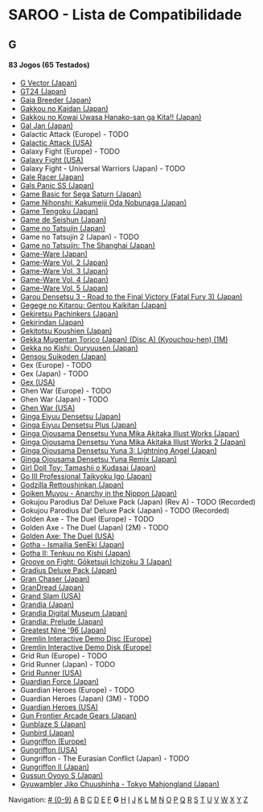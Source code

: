 # SAROO - Lista de Compatibilidade

## G

#### 83 Jogos (65 Testados)

- [G Vector (Japan)](../../Regions/Japan/T-30603G/01/README.md)
- [GT24 (Japan)](../../Regions/Japan/T-5714G/01/README.md)
- [Gaia Breeder (Japan)](../../Regions/Japan/T-34801G/01/README.md)
- [Gakkou no Kaidan (Japan)](../../Regions/Japan/GS-9026/01/README.md)
- [Gakkou no Kowai Uwasa Hanako-san ga Kita!! (Japan)](../../Regions/Japan/T-1205G/01/README.md)
- [Gal Jan (Japan)](../../Regions/Japan/T-29101G/01/README.md)
- Galactic Attack (Europe) - TODO
- [Galactic Attack (USA)](../../Regions/USA/T-8116H/01/README.md)
- Galaxy Fight (Europe) - TODO
- [Galaxy Fight (USA)](../../Regions/USA/T-1504H/01/README.md)
- Galaxy Fight - Universal Warriors (Japan) - TODO
- [Gale Racer (Japan)](../../Regions/Japan/GS-9003/01/README.md)
- [Gals Panic SS (Japan)](../../Regions/Japan/T-29002G/01/README.md)
- [Game Basic for Sega Saturn (Japan)](../../Regions/Japan/T-2111G/01/README.md)
- [Game Nihonshi: Kakumeiji Oda Nobunaga (Japan)](../../Regions/Japan/T-7633G/01/README.md)
- [Game Tengoku (Japan)](../../Regions/Japan/T-5712G/01/README.md)
- [Game de Seishun (Japan)](../../Regions/Japan/T-19711G/01/README.md)
- [Game no Tatsujin (Japan)](../../Regions/Japan/T-1502G/01/README.md)
- Game no Tatsujin 2 (Japan) - TODO
- [Game no Tatsujin: The Shanghai (Japan)](../../Regions/Japan/T-1506G/01/README.md)
- [Game-Ware (Japan)](../../Regions/Japan/T-17002G/01/README.md)
- [Game-Ware Vol. 2 (Japan)](../../Regions/Japan/T-17003G/01/README.md)
- [Game-Ware Vol. 3 (Japan)](../../Regions/Japan/T-17004G-T/01/README.md)
- [Game-Ware Vol. 4 (Japan)](../../Regions/Japan/T-17005G/01/README.md)
- [Game-Ware Vol. 5 (Japan)](../../Regions/Japan/T-17006G/01/README.md)
- [Garou Densetsu 3 - Road to the Final Victory (Fatal Fury 3) (Japan)](../../Regions/Japan/T-3102G/01/README.md)
- [Gegege no Kitarou: Gentou Kaikitan (Japan)](../../Regions/Japan/T-13310G/01/README.md)
- [Gekiretsu Pachinkers (Japan)](../../Regions/Japan/T-29601G/01/README.md)
- [Gekirindan (Japan)](../../Regions/Japan/T-7008G/01/README.md)
- [Gekitotsu Koushien (Japan)](../../Regions/Japan/T-6701G/01/README.md)
- [Gekka Mugentan Torico (Japan) (Disc A) (Kyouchou-hen) (1M)](../../Regions/Japan/GS-9056/01/README.md)
- [Gekka no Kishi: Ouryuusen (Japan)](../../Regions/Japan/T-20606G/01/README.md)
- [Gensou Suikoden (Japan)](../../Regions/Japan/T-9525G/01/README.md)
- Gex (Europe) - TODO
- Gex (Japan) - TODO
- [Gex (USA)](../../Regions/USA/T-15904H/01/README.md)
- Ghen War (Europe) - TODO
- Ghen War (Japan) - TODO
- [Ghen War (USA)](../../Regions/USA/MK-81001/01/README.md)
- [Ginga Eiyuu Densetsu (Japan)](../../Regions/Japan/T-22301G/01/README.md)
- [Ginga Eiyuu Densetsu Plus (Japan)](../../Regions/Japan/T-22303G/01/README.md)
- [Ginga Ojousama Densetsu Yuna Mika Akitaka Illust Works (Japan)](../../Regions/Japan/T-14308G/01/README.md)
- [Ginga Ojousama Densetsu Yuna Mika Akitaka Illust Works 2 (Japan)](../../Regions/Japan/T-14323G/01/README.md)
- [Ginga Ojousama Densetsu Yuna 3: Lightning Angel (Japan)](../../Regions/Japan/T-14311G/01/README.md)
- [Ginga Ojousama Densetsu Yuna Remix (Japan)](../../Regions/Japan/T-14307G/01/README.md)
- [Girl Doll Toy: Tamashii o Kudasai (Japan)](../../Regions/Japan/T-37002G/01/README.md)
- [Go III Professional Taikyoku Igo (Japan)](../../Regions/Japan/T-29003G/01/README.md)
- [Godzilla Rettoushinkan (Japan)](../../Regions/Japan/GS-9050/01/README.md)
- [Goiken Muyou - Anarchy in the Nippon (Japan)](../../Regions/Japan/T-28902G/01/README.md)
- Gokujou Parodius Da! Deluxe Pack (Japan) (Rev A) - TODO (Recorded)
- Gokujou Parodius Da! Deluxe Pack (Japan) - TODO (Recorded)
- Golden Axe - The Duel (Europe) - TODO
- Golden Axe - The Duel (Japan) (2M) - TODO
- [Golden Axe: The Duel (USA)](../../Regions/USA/MK-81045/01/README.md)
- [Gotha - Ismailia SenEki (Japan)](../../Regions/Japan/GS-9009/01/README.md)
- [Gotha II: Tenkuu no Kishi (Japan)](../../Regions/Japan/T-7608G/01/README.md)
- [Groove on Fight: Gōketsuji Ichizoku 3 (Japan)](../../Regions/Japan/T-14411G/01/README.md)
- [Gradius Deluxe Pack (Japan)](../../Regions/Japan/T-9509G/01/README.md)
- [Gran Chaser (Japan)](../../Regions/Japan/GS-9022/01/README.md)
- [GranDread (Japan)](../../Regions/Japan/T-20603G/01/README.md)
- [Grand Slam (USA)](../../Regions/USA/T-07004H/01/README.md)
- [Grandia (Japan)](../../Regions/Japan/T-4507G/01/README.md)
- [Grandia Digital Museum (Japan)](../../Regions/Japan/T-4512G/01/README.md)
- [Grandia: Prelude (Japan)](../../Regions/Japan/6106600/01/README.md)
- [Greatest Nine '96 (Japan)](../../Regions/Japan/GS-9086/01/README.md)
- [Gremlin Interactive Demo Disc (Europe)](../../Regions/Europe/T-12313H/01/README.md)
- [Gremlin Interactive Demo Disk (Europe)](../../Regions/Europe/T-12301H/01/README.md)
- Grid Run (Europe) - TODO
- Grid Runner (Japan) - TODO
- [Grid Runner (USA)](../../Regions/USA/T-7025H/01/README.md)
- [Guardian Force (Japan)](../../Regions/Japan/T-9905G/01/README.md)
- Guardian Heroes (Europe) - TODO
- Guardian Heroes (Japan) (3M) - TODO
- [Guardian Heroes (USA)](../../Regions/USA/MK-81035/01/README.md)
- [Gun Frontier Arcade Gears (Japan)](../../Regions/Japan/T-26109G/01/README.md)
- [Gunblaze S (Japan)](../../Regions/Japan/T-19710G/01/README.md)
- [Gunbird (Japan)](../../Regions/Japan/T-14402G/01/README.md)
- [Gungriffon (Europe)](../../Regions/Europe/MK-81046/01/README.md)
- [Gungriffon (USA)](../../Regions/USA/MK-81046/01/README.md)
- Gungriffon - The Eurasian Conflict (Japan) - TODO
- [Gungriffon II (Japan)](../../Regions/Japan/T-4511G/01/README.md)
- [Gussun Oyoyo S (Japan)](../../Regions/Japan/T-26101G/01/README.md)
- [Gyuwambler Jiko Chuushinha - Tokyo Mahjongland (Japan)](../../Regions/Japan/T-4504G/01/README.md)

Navigation:
[# (0-9)](./09.md) [A](./A.md) [B](./B.md) [C](./C.md) [D](./D.md) [E](./E.md) [F](./F.md) **G** [H](./H.md) [I](./I.md) [J](./J.md) [K](./K.md) [L](./L.md) [M](./M.md) [N](./N.md) [O](./O.md) [P](./P.md) [Q](./Q.md) [R](./R.md) [S](./S.md) [T](./T.md) [U](./U.md) [V](./V.md) [W](./W.md) [X](./X.md) [Y](./Y.md) [Z](./Z.md)

